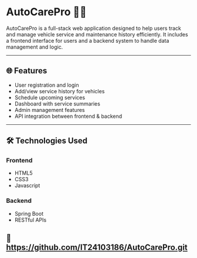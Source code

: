 # AutoCarePro 🚗🔧

AutoCarePro is a full-stack web application designed to help users track and manage vehicle service and maintenance history efficiently. It includes a frontend interface for users and a backend system to handle data management and logic.

---
## 🌐 Features

- User registration and login
- Add/view service history for vehicles
- Schedule upcoming services
- Dashboard with service summaries
- Admin management features
- API integration between frontend & backend

---

## 🛠️ Technologies Used

### Frontend
- HTML5
- CSS3
- Javascript 

### Backend
- Spring Boot
- RESTful APIs

## 🚀 https://github.com/IT24103186/AutoCarePro.git
